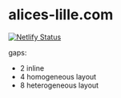 # alices-lille.com

[![Netlify Status](https://api.netlify.com/api/v1/badges/ea1d5f25-9cc5-455a-9096-a9fecead07db/deploy-status)](https://app.netlify.com/sites/alices-lille/deploys)

gaps:

- 2 inline
- 4 homogeneous layout
- 8 heterogeneous layout
